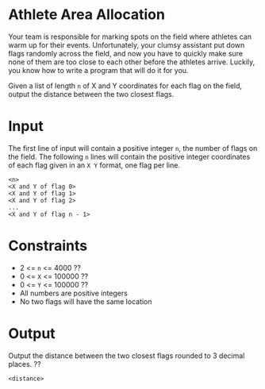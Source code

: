 # Athlete Area Allocation

Your team is responsible for marking spots on the field where athletes can warm up for their events. Unfortunately, your clumsy assistant put down flags randomly across the field, and now you have to quickly make sure none of them are too close to each other before the athletes arrive. Luckily, you know how to write a program that will do it for you.

Given a list of length `n` of X and Y coordinates for each flag on the field, output the distance between the two closest flags.

# Input

The first line of input will contain a positive integer `n`, the number of flags on the field. The following `n` lines will contain the positive integer coordinates of each flag given in an `X Y` format, one flag per line.

```
<n>
<X and Y of flag 0>
<X and Y of flag 1>
<X and Y of flag 2>
...
<X and Y of flag n - 1>
```

# Constraints

* 2 <= `n` <= 4000 ??
* 0 <= `X` <= 100000 ??
* 0 <= `Y` <= 100000 ??
* All numbers are positive integers
* No two flags will have the same location

# Output

Output the distance between the two closest flags rounded to 3 decimal places. ??

```
<distance>
```